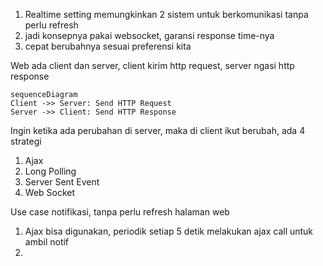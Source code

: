 1. Realtime setting memungkinkan 2 sistem untuk berkomunikasi tanpa perlu refresh 
2. jadi konsepnya pakai websocket, garansi response time-nya
3. cepat berubahnya sesuai preferensi kita

Web ada client dan server, client kirim http request, server ngasi http response
```mermaid
sequenceDiagram
Client ->> Server: Send HTTP Request
Server ->> Client: Send HTTP Response
```
Ingin ketika ada perubahan di server, maka di client ikut berubah, ada 4 strategi
1. Ajax
2. Long Polling
3. Server Sent Event
4. Web Socket

Use case notifikasi, tanpa perlu refresh halaman web
1. Ajax bisa digunakan, periodik setiap 5 detik melakukan ajax call untuk ambil notif
2. 

